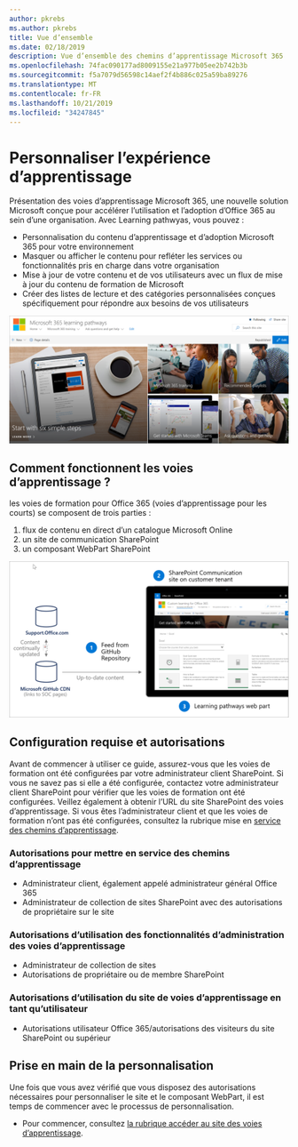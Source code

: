 ```yaml
---
author: pkrebs
ms.author: pkrebs
title: Vue d’ensemble
ms.date: 02/18/2019
description: Vue d’ensemble des chemins d’apprentissage Microsoft 365
ms.openlocfilehash: 74fac090177ad8009155e21a977b05ee2b742b3b
ms.sourcegitcommit: f5a7079d56598c14aef2f4b886c025a59ba89276
ms.translationtype: MT
ms.contentlocale: fr-FR
ms.lasthandoff: 10/21/2019
ms.locfileid: "34247845"
---
```

# <a name="customize-the-learning-experience"></a>Personnaliser l’expérience d’apprentissage

Présentation des voies d’apprentissage Microsoft 365, une nouvelle solution Microsoft conçue pour accélérer l’utilisation et l’adoption d’Office 365 au sein d’une organisation. Avec Learning pathwyas, vous pouvez :
- Personnalisation du contenu d’apprentissage et d’adoption Microsoft 365 pour votre environnement 
- Masquer ou afficher le contenu pour refléter les services ou fonctionnalités pris en charge dans votre organisation 
- Mise à jour de votre contenu et de vos utilisateurs avec un flux de mise à jour du contenu de formation de Microsoft 
- Créer des listes de lecture et des catégories personnalisées conçues spécifiquement pour répondre aux besoins de vos utilisateurs

![CG-Introducing. png](media/cg-introducing.png)

## <a name="how-does-learning-pathways-work"></a>Comment fonctionnent les voies d’apprentissage ?

les voies de formation pour Office 365 (voies d’apprentissage pour les courts) se composent de trois parties : 
1. flux de contenu en direct d’un catalogue Microsoft Online
2. un site de communication SharePoint
3. un composant WebPart SharePoint 

![CG-howitworks. png](media/cg-howitworks.png)

## <a name="requirements-and-permissions"></a>Configuration requise et autorisations

Avant de commencer à utiliser ce guide, assurez-vous que les voies de formation ont été configurées par votre administrateur client SharePoint. Si vous ne savez pas si elle a été configurée, contactez votre administrateur client SharePoint pour vérifier que les voies de formation ont été configurées. Veillez également à obtenir l’URL du site SharePoint des voies d’apprentissage. Si vous êtes l’administrateur client et que les voies de formation n’ont pas été configurées, consultez la rubrique mise en [service des chemins d’apprentissage](custom_provision.md). 

### <a name="permissions-to-provision-learning-pathways"></a>Autorisations pour mettre en service des chemins d’apprentissage

- Administrateur client, également appelé administrateur général Office 365
- Administrateur de collection de sites SharePoint avec des autorisations de propriétaire sur le site

### <a name="permissions-to-use-learning-pathways-administration-features"></a>Autorisations d’utilisation des fonctionnalités d’administration des voies d’apprentissage

- Administrateur de collection de sites
- Autorisations de propriétaire ou de membre SharePoint

### <a name="permissions-to-use-the-learning-pathways-site-as-a-user"></a>Autorisations d’utilisation du site de voies d’apprentissage en tant qu’utilisateur

- Autorisations utilisateur Office 365/autorisations des visiteurs du site SharePoint ou supérieur

## <a name="get-started-with-customization"></a>Prise en main de la personnalisation
Une fois que vous avez vérifié que vous disposez des autorisations nécessaires pour personnaliser le site et le composant WebPart, il est temps de commencer avec le processus de personnalisation. 

- Pour commencer, consultez [la rubrique accéder au site des voies d’apprentissage](custom_goto.md).